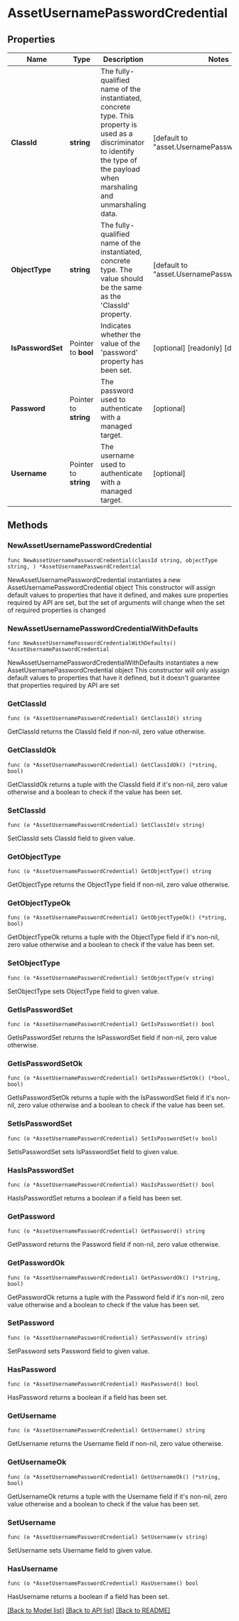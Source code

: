 # AssetUsernamePasswordCredential

## Properties

Name | Type | Description | Notes
------------ | ------------- | ------------- | -------------
**ClassId** | **string** | The fully-qualified name of the instantiated, concrete type. This property is used as a discriminator to identify the type of the payload when marshaling and unmarshaling data. | [default to "asset.UsernamePasswordCredential"]
**ObjectType** | **string** | The fully-qualified name of the instantiated, concrete type. The value should be the same as the &#39;ClassId&#39; property. | [default to "asset.UsernamePasswordCredential"]
**IsPasswordSet** | Pointer to **bool** | Indicates whether the value of the &#39;password&#39; property has been set. | [optional] [readonly] [default to false]
**Password** | Pointer to **string** | The password used to authenticate with a managed target. | [optional] 
**Username** | Pointer to **string** | The username used to authenticate with a managed target. | [optional] 

## Methods

### NewAssetUsernamePasswordCredential

`func NewAssetUsernamePasswordCredential(classId string, objectType string, ) *AssetUsernamePasswordCredential`

NewAssetUsernamePasswordCredential instantiates a new AssetUsernamePasswordCredential object
This constructor will assign default values to properties that have it defined,
and makes sure properties required by API are set, but the set of arguments
will change when the set of required properties is changed

### NewAssetUsernamePasswordCredentialWithDefaults

`func NewAssetUsernamePasswordCredentialWithDefaults() *AssetUsernamePasswordCredential`

NewAssetUsernamePasswordCredentialWithDefaults instantiates a new AssetUsernamePasswordCredential object
This constructor will only assign default values to properties that have it defined,
but it doesn't guarantee that properties required by API are set

### GetClassId

`func (o *AssetUsernamePasswordCredential) GetClassId() string`

GetClassId returns the ClassId field if non-nil, zero value otherwise.

### GetClassIdOk

`func (o *AssetUsernamePasswordCredential) GetClassIdOk() (*string, bool)`

GetClassIdOk returns a tuple with the ClassId field if it's non-nil, zero value otherwise
and a boolean to check if the value has been set.

### SetClassId

`func (o *AssetUsernamePasswordCredential) SetClassId(v string)`

SetClassId sets ClassId field to given value.


### GetObjectType

`func (o *AssetUsernamePasswordCredential) GetObjectType() string`

GetObjectType returns the ObjectType field if non-nil, zero value otherwise.

### GetObjectTypeOk

`func (o *AssetUsernamePasswordCredential) GetObjectTypeOk() (*string, bool)`

GetObjectTypeOk returns a tuple with the ObjectType field if it's non-nil, zero value otherwise
and a boolean to check if the value has been set.

### SetObjectType

`func (o *AssetUsernamePasswordCredential) SetObjectType(v string)`

SetObjectType sets ObjectType field to given value.


### GetIsPasswordSet

`func (o *AssetUsernamePasswordCredential) GetIsPasswordSet() bool`

GetIsPasswordSet returns the IsPasswordSet field if non-nil, zero value otherwise.

### GetIsPasswordSetOk

`func (o *AssetUsernamePasswordCredential) GetIsPasswordSetOk() (*bool, bool)`

GetIsPasswordSetOk returns a tuple with the IsPasswordSet field if it's non-nil, zero value otherwise
and a boolean to check if the value has been set.

### SetIsPasswordSet

`func (o *AssetUsernamePasswordCredential) SetIsPasswordSet(v bool)`

SetIsPasswordSet sets IsPasswordSet field to given value.

### HasIsPasswordSet

`func (o *AssetUsernamePasswordCredential) HasIsPasswordSet() bool`

HasIsPasswordSet returns a boolean if a field has been set.

### GetPassword

`func (o *AssetUsernamePasswordCredential) GetPassword() string`

GetPassword returns the Password field if non-nil, zero value otherwise.

### GetPasswordOk

`func (o *AssetUsernamePasswordCredential) GetPasswordOk() (*string, bool)`

GetPasswordOk returns a tuple with the Password field if it's non-nil, zero value otherwise
and a boolean to check if the value has been set.

### SetPassword

`func (o *AssetUsernamePasswordCredential) SetPassword(v string)`

SetPassword sets Password field to given value.

### HasPassword

`func (o *AssetUsernamePasswordCredential) HasPassword() bool`

HasPassword returns a boolean if a field has been set.

### GetUsername

`func (o *AssetUsernamePasswordCredential) GetUsername() string`

GetUsername returns the Username field if non-nil, zero value otherwise.

### GetUsernameOk

`func (o *AssetUsernamePasswordCredential) GetUsernameOk() (*string, bool)`

GetUsernameOk returns a tuple with the Username field if it's non-nil, zero value otherwise
and a boolean to check if the value has been set.

### SetUsername

`func (o *AssetUsernamePasswordCredential) SetUsername(v string)`

SetUsername sets Username field to given value.

### HasUsername

`func (o *AssetUsernamePasswordCredential) HasUsername() bool`

HasUsername returns a boolean if a field has been set.


[[Back to Model list]](../README.md#documentation-for-models) [[Back to API list]](../README.md#documentation-for-api-endpoints) [[Back to README]](../README.md)


